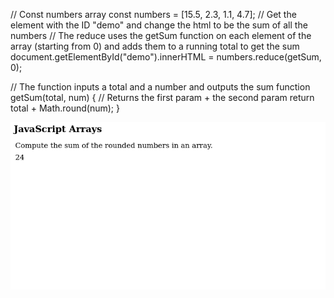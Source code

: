 // Const numbers array
const numbers = [15.5, 2.3, 1.1, 4.7];
// Get the element with the ID "demo" and change the html to be the sum of all the numbers
// The reduce uses the getSum function on each element of the array (starting from 0) and adds them to a running total to get the sum
document.getElementById("demo").innerHTML = numbers.reduce(getSum, 0);

// The function inputs a total and a number and outputs the sum
function getSum(total, num) {
    // Returns the first param + the second param
    return total + Math.round(num);
}


![Alt text](image.png)
